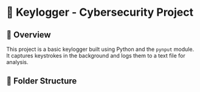 # 🔐 Keylogger - Cybersecurity Project

## 📌 Overview
This project is a basic keylogger built using Python and the `pynput` module. It captures keystrokes in the background and logs them to a text file for analysis.

## 📁 Folder Structure

